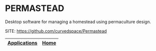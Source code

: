 # PERMASTEAD

 Desktop software for managing a homestead using permaculture design.

 SITE: https://github.com/curvedspace/Permastead

 | [Applications](https://portable-linux-apps.github.io/apps.html) | [Home](https://portable-linux-apps.github.io)
 | --- | --- |
